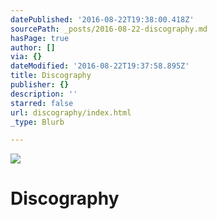```yaml
---
datePublished: '2016-08-22T19:38:00.418Z'
sourcePath: _posts/2016-08-22-discography.md
hasPage: true
author: []
via: {}
dateModified: '2016-08-22T19:37:58.895Z'
title: Discography
publisher: {}
description: ''
starred: false
url: discography/index.html
_type: Blurb

---
```

![](https://the-grid-user-content.s3-us-west-2.amazonaws.com/c597d407-aa24-4f56-9c38-3b656d67a56e.jpg)

# Discography